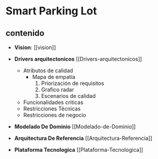 # Smart Parking Lot

## contenido

- **Vision**: [[vision]]

- **Drivers arquitectonicos** [[Drivers-arquitectonicos]]
  - Atributos de calidad
    - Mapa de empatía
        1. Priorización de requisitos
        2. Grafico radar
        3. Escenarios de calidad
  - Funcionalidades criticas
  - Restricciones Técnicas
  - Restricciones de negocio
  
- **Modelado De Dominio** [[Modelado-de-Dominio]]
- **Arquitectura De Referencia** [[Arquitectura-Referencia]]
- **Plataforma Tecnologica** [[Plataforma-Tecnologica]]
